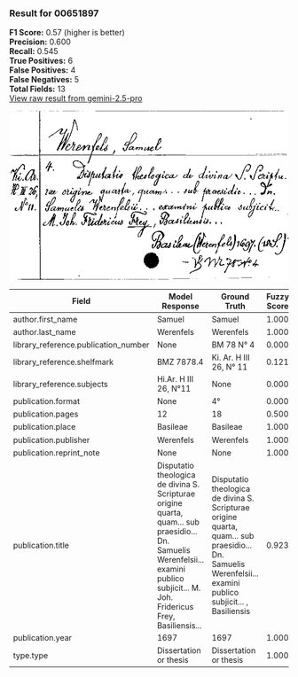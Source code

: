 ### Result for 00651897
**F1 Score:** 0.57 (higher is better)<br>**Precision:** 0.600<br>**Recall:** 0.545<br>**True Positives:** 6<br>**False Positives:** 4<br>**False Negatives:** 5<br>**Total Fields:** 13<br>[View raw result from gemini-2.5-pro](https://github.com/RISE-UNIBAS/humanities_data_benchmark/blob/main/results/2025-09-02/T0155/request_T0155_00651897.json)

<img src="https://github.com/RISE-UNIBAS/humanities_data_benchmark/blob/main/benchmarks/zettelkatalog/images/00651897.jpg?raw=true" alt="00651897" width="600px">

| Field | Model Response | Ground Truth | Fuzzy Score | Match |
|-------|----------------|--------------|-------------|-------|
| author.first_name | Samuel | Samuel | 1.000 | ✅ |
| author.last_name | Werenfels | Werenfels | 1.000 | ✅ |
| library_reference.publication_number | None | BM 78 N° 4 | 0.000 | ❌ |
| library_reference.shelfmark | BMZ 7878.4 | Ki. Ar. H III 26, N° 11 | 0.121 | ❌ |
| library_reference.subjects | Hi.Ar. H III 26, N°11 | None | 0.000 | ❌ |
| publication.format | None | 4° | 0.000 | ❌ |
| publication.pages | 12 | 18 | 0.500 | ❌ |
| publication.place | Basileae | Basileae | 1.000 | ✅ |
| publication.publisher | Werenfels | Werenfels | 1.000 | ✅ |
| publication.reprint_note | None | None | 1.000 | ✅ |
| publication.title | Disputatio theologica de divina S. Scripturae origine quarta, quam... sub praesidio... Dn. Samuelis Werenfelsii... examini publico subjicit... M. Joh. Fridericus Frey, Basiliensis... | Disputatio theologica de divina S. Scripturae origine quarta, quam... sub praesidio... Dn. Samuelis Werenfelsii... examini publico subjicit... , Basiliensis | 0.923 | ❌ |
| publication.year | 1697 | 1697 | 1.000 | ✅ |
| type.type | Dissertation or thesis | Dissertation or thesis | 1.000 | ✅ |
